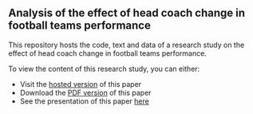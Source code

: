## Analysis of the effect of head coach change in football teams performance

This repository hosts the code, text and data of a research study on the effect of head coach change in football teams performance.

To view the content of this research study, you can either:
- Visit the [hosted version](https://mathisdrn.github.io/head_coach_dismissal/) of this paper
- Download the [PDF version](https://raw.githubusercontent.com/mathisdrn/head_coach_dismissal/master/exports/head_coach_dismissal.pdf) of this paper
- See the presentation of this paper [here](https://docs.google.com/presentation/d/e/2PACX-1vRDbll6G-B2zQX_NrwABFr2VdhHO8NlmM-pfXadGm8QmPfjMPE5643PZw4hWosE9my_a2CN9pr5Ur10/pub?start=false&loop=false&delayms=10000000)